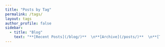 ```yaml
---
title: "Posts by Tag"
permalink: /tags/
layout: tags
author_profile: false
sidebar:
  - title: "Blog"
    text: "**[Recent Posts](/blog/)**  \n**[Archive](/posts/)**  \n**[Tags](/tags/)**"
---
```


